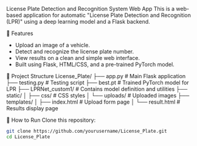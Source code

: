 License Plate Detection and Recognition System  Web App
This is a web-based application for automatic "License Plate Detection and Recognition (LPR)" using a deep learning model and a Flask backend.

🔧 Features
- Upload an image of a vehicle.
- Detect and recognize the license plate number.
- View results on a clean and simple web interface.
- Built using Flask, HTML/CSS, and a pre-trained PyTorch model.

📁 Project Structure
License_Plate/
├── app.py # Main Flask application
├── testing.py # Testing script
├── best.pt # Trained PyTorch model for LPR
├── LPRNet_custom1/ # Contains model definition and utilities
├── static/
│ ├── css/ # CSS styles
│ └── uploads/ # Uploaded images
├── templates/
│ ├── index.html # Upload form page
│ └── result.html # Results display page

🚀 How to Run
Clone this repository:
   ```bash
git clone https://github.com/yourusername/License_Plate.git
cd License_Plate

